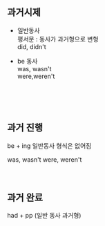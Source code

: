## 과거시제 ##

- 일반동사  
    평서문 : 동사가 과거형으로 변형  
    did, didn't  

- be 동사  
    was, wasn't  
    were,weren't
<br>
<br>
<br>

## 과거 진행 ##
be + ing
일반동사 형식은 없어짐

was, wasn't
were, weren't
<br>
<br>
<br>

## 과거 완료 ##
had + pp (일반 동사 과거형)





